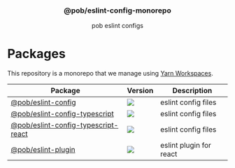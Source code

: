 <h3 align="center">
  @pob/eslint-config-monorepo
</h3>

<p align="center">
  pob eslint configs
</p>

<h1>Packages</h1>

This repository is a monorepo that we manage using [Yarn Workspaces](https://yarnpkg.com/features/workspaces).

| Package                                                                    | Version                                                                                                                                                                        | Description             |
| -------------------------------------------------------------------------- | ------------------------------------------------------------------------------------------------------------------------------------------------------------------------------ | ----------------------- |
| [@pob/eslint-config](@pob/eslint-config)                                   | <a href="https://npmjs.org/package/@pob/eslint-config"><img src="https://img.shields.io/npm/v/@pob/eslint-config.svg?style=flat-square"></a>                                   | eslint config files     |
| [@pob/eslint-config-typescript](@pob/eslint-config-typescript)             | <a href="https://npmjs.org/package/@pob/eslint-config-typescript"><img src="https://img.shields.io/npm/v/@pob/eslint-config-typescript.svg?style=flat-square"></a>             | eslint config files     |
| [@pob/eslint-config-typescript-react](@pob/eslint-config-typescript-react) | <a href="https://npmjs.org/package/@pob/eslint-config-typescript-react"><img src="https://img.shields.io/npm/v/@pob/eslint-config-typescript-react.svg?style=flat-square"></a> | eslint config files     |
| [@pob/eslint-plugin](@pob/eslint-plugin)                                   | <a href="https://npmjs.org/package/@pob/eslint-plugin"><img src="https://img.shields.io/npm/v/@pob/eslint-plugin.svg?style=flat-square"></a>                                   | eslint plugin for react |
